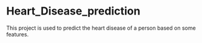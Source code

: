 # Heart_Disease_prediction
This project is used to predict the heart disease of a person based on some features.
